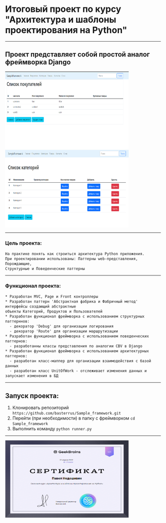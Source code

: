 # Итоговый проект по курсу "Архитектура и шаблоны проектирования на Python"
___
## Проект представляет собой простой аналог фреймворка Django
<img src="img/Screenshot_13.png" width="400" height="250"> <img src="img/Screenshot_14.png" width="400" height="250">
___
### Цель проекта: 
    На практике понять как строиться архитектура Python приложения. 
    При проектировании использованы: Паттерны web-представления, Порождающие, 
    Структурные и Поведенческие паттерны
___
### Функционал проекта:
    * Разработан MVC, Page и Front контроллеры
    * Разработан паттерн 'Абстрактная фабрика и Фабричный метод' интерфейсы создающий абстрактные 
    объекты Категорий, Продуктов и Пользователей
    * Разработан функционал фреймворка с использованием структурных паттерннов:
      - декоратор 'Debug' для организации логирования 
      - декоратор 'Route' для организации маршрутизации
    * Разработан функционал фреймворка с использованием поведенческих паттернов:
      - разработанны классы представления по аналогии CBV в Django
    * Разработан функционал фреймворка с использованием архитектурных паттернов:
      - разработан класс-маппер для организации взаимодействия с базой данных
      - разработан класс UnitOfWork - отслеживает изменения данных и запускает изменения в БД
___
## Запуск проекта:
1. Клонировать репозиторий `https://github.com/basterrus/Sample_framework.git` 
2. Перейти (при необходимости) в папку с фреймворком `cd Sample_framework`
3. Выполнить команду `python runner.py `
___
<img src="img/Screenshot_10.png" width="400" height="250">
